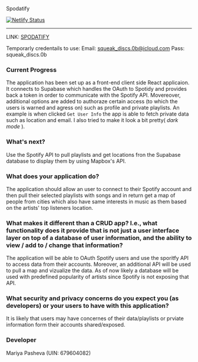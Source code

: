 Spodatify

[![Netlify Status](https://api.netlify.com/api/v1/badges/ea87ce8f-b21a-46be-b61c-18bed66891fc/deploy-status)](https://app.netlify.com/sites/snazzy-liger-6fc261/deploys)

---
LINK: [SPODATIFY](snazzy-liger-6fc261.netlify.app)


Temporarly credentails to use: 
Email: squeak_discs.0b@icloud.com
Pass: squeak_discs.0b

### Current Progress
The application has been set up as a front-end client side React applicaion. It connects to Supabase which handles the OAuth to Spotidy and provides back a token in order to communicate with the Spotify API. Movereover, additional options are added to authoraze certain access (to which the users is warned and agress on) such as profile and private playlists. An example is when clicked `Get User Info` the app is able to fetch private data such as location and email. I also tried to make it look a bit pretty( *dark mode* ). 

### What's next?
Use the Spotify API to pull playlists and get locations fron the Supabase database to display them by using Mapbox's API. 

### What does your application do?
The application should allow an user to connect to their Spotify account and then pull their selected playlists with songs and in return get a map of people from cities which also have same interests in music as them based on the artists' top listeners location. 

### What makes it different than a CRUD app? I.e., what functionality does it provide that is not just a user interface layer on top of a database of user information, and the ability to view / add to / change that information?
The application will be able to OAuth Spotify users and use the sporitfy API to access data from their accounts. Moreover, an additional API will be used to pull a map and vizualize the data. As of now likely a database will be used with predefined popularity of artists since Spotify is not exposing that API. 

### What security and privacy concerns do you expect you (as developers) or your users to have with this application?
It is likely that users may have concernes of their data/playlists or prviate information form their accounts shared/exposed. 

### Developer
Mariya Pasheva (UIN: 679604082)